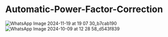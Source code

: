 # Automatic-Power-Factor-Correction

![WhatsApp Image 2024-11-19 at 19 07 30_b7cab190](https://github.com/user-attachments/assets/ea5e97b7-0377-4cae-8cce-1859be7345f6)
![WhatsApp Image 2024-10-09 at 12 28 58_d543f839](https://github.com/user-attachments/assets/e90ca432-1ae8-4f9a-99da-dd70763419bf)


